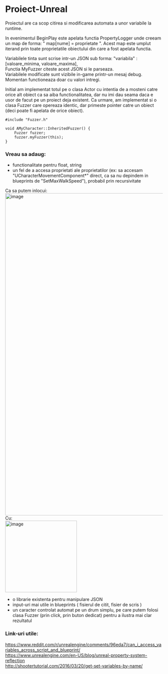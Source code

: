 # Proiect-Unreal

Proiectul are ca scop citirea si modificarea automata a unor variabile la runtime.

In evenimentul BeginPlay este apelata functia PropertyLogger unde creeam un map de forma:
" map[nume] = proprietate ".
Acest map este umplut iterand prin toate proprietatile obiectului din care a fost apelata functia.

Variabilele tinta sunt scrise intr-un JSON sub forma: "variabila" : [valoare_minima, valoare_maxima], \
Functia MyFuzzer citeste acest JSON si le parseaza.\
Variabilele modificate sunt vizibile in-game printr-un mesaj debug.\
Momentan functioneaza doar cu valori intregi.

Initial am implementat totul pe o clasa Actor cu intentia de a mosteni catre orice alt obiect ca sa aiba functionalitatea, dar nu imi dau seama daca e usor de facut pe un proiect deja existent.
Ca urmare, am implementat si o clasa Fuzzer care opereaza identic, dar primeste pointer catre un obiect (deci poate fi apelata de orice obiect).
```
#include "Fuzzer.h"

void AMyCharacter::InheritedFuzzer() {
	Fuzzer fuzzer;
	fuzzer.myFuzzer(this);
}
```

### Vreau sa adaug:

- functionalitate pentru float, string
- un fel de a accesa proprietati ale proprietatilor (ex: sa accesam "UCharacterMovementComponent*" direct, ca sa nu depindem in blueprints de "SetMaxWalkSpeed"), probabil prin recursivitate 

Ca sa putem inlocui:
<img width="1031" alt="image" src="https://user-images.githubusercontent.com/32023303/147347800-652e8a54-b546-4365-adda-0dad51c17291.png"> 
Cu: \
<img width="229" alt="image" src="https://user-images.githubusercontent.com/32023303/147347845-22c37eb3-84b0-4ac3-a192-a5bf1cc364a5.png">

- o librarie existenta pentru manipulare JSON
- input-uri mai utile in blueprints ( fisierul de citit, fisier de scris )
- un caracter controlat automat pe un drum simplu, pe care putem folosi clasa Fuzzer (prin click, prin buton dedicat) pentru a ilustra mai clar rezultatul




### Link-uri utile:
https://www.reddit.com/r/unrealengine/comments/96eda7/can_i_access_variables_across_script_and_blueprint/ \
https://www.unrealengine.com/en-US/blog/unreal-property-system-reflection \
http://shootertutorial.com/2016/03/20/get-set-variables-by-name/ 
